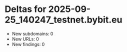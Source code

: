 # Deltas for 2025-09-25_140247_testnet.bybit.eu
- New subdomains: 0
- New URLs: 0
- New findings: 0
